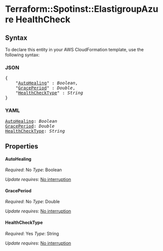 # Terraform::Spotinst::ElastigroupAzure HealthCheck

## Syntax

To declare this entity in your AWS CloudFormation template, use the following syntax:

### JSON

<pre>
{
    "<a href="#autohealing" title="AutoHealing">AutoHealing</a>" : <i>Boolean</i>,
    "<a href="#graceperiod" title="GracePeriod">GracePeriod</a>" : <i>Double</i>,
    "<a href="#healthchecktype" title="HealthCheckType">HealthCheckType</a>" : <i>String</i>
}
</pre>

### YAML

<pre>
<a href="#autohealing" title="AutoHealing">AutoHealing</a>: <i>Boolean</i>
<a href="#graceperiod" title="GracePeriod">GracePeriod</a>: <i>Double</i>
<a href="#healthchecktype" title="HealthCheckType">HealthCheckType</a>: <i>String</i>
</pre>

## Properties

#### AutoHealing

_Required_: No
_Type_: Boolean

_Update requires_: [No interruption](https://docs.aws.amazon.com/AWSCloudFormation/latest/UserGuide/using-cfn-updating-stacks-update-behaviors.html#update-no-interrupt)

#### GracePeriod

_Required_: No
_Type_: Double

_Update requires_: [No interruption](https://docs.aws.amazon.com/AWSCloudFormation/latest/UserGuide/using-cfn-updating-stacks-update-behaviors.html#update-no-interrupt)

#### HealthCheckType

_Required_: Yes
_Type_: String

_Update requires_: [No interruption](https://docs.aws.amazon.com/AWSCloudFormation/latest/UserGuide/using-cfn-updating-stacks-update-behaviors.html#update-no-interrupt)

